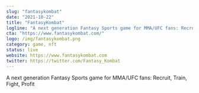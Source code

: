 ```yaml
---
slug: "fantasykombat"
date: "2021-10-22"
title: "FantasyKombat"
logline: "A next generation Fantasy Sports game for MMA/UFC fans: Recruit, Train, Fight, Profit"
cta: "https://www.fantasykombat.com/"
logo: /img/fantasykombat.png
category: game, nft
status: live
website: https://www.fantasykombat.com
twitter: https://twitter.com/Fantasy_Kombat
---
```


A next generation Fantasy Sports game for MMA/UFC fans: Recruit, Train, Fight, Profit